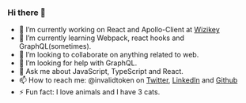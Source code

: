 ### Hi there 👋

- 🔭 I’m currently working on React and Apollo-Client at [Wizikey](https://www.wizikey.com)
- 🌱 I’m currently learning Webpack, react hooks and GraphQL(sometimes).
- 👯 I’m looking to collaborate on anything related to web. 
- 🤔 I’m looking for help with GraphQL.
- 💬 Ask me about JavaScript, TypeScript and React. 
- 📫 How to reach me: @invalidtoken on [Twitter](https://www.twitter.com/invalidtoken), [LinkedIn](https://www.linkedin.com/in/invalidtoken/) and [Github](https://www.github.com/invalidtoken)
- ⚡ Fun fact: I love animals and I have 3 cats. 
